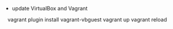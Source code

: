 * update VirtualBox and Vagrant

    vagrant plugin install vagrant-vbguest
    vagrant up
    vagrant reload
